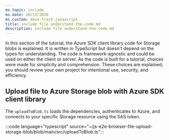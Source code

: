 ```yaml
---
ms.topic: include
ms.date: 10/13/2020
ms.custom: devx-track-javascript
title: include file understand-the-code.md
description: include file understand-the-code.md
---
```

In this section of the tutorial, the Azure SDK client library code for Storage blobs is explained. It is written in TypeScript but doesn't depend on the types for understanding. The code is framework-agnostic and could be used on either the client or server. As the code is built for a tutorial, choices were made for simplicity and comprehension. These choices are explained; you should review your own project for intentional use, security, and efficiency. 

## Upload file to Azure Storage blob with Azure SDK client library

The `uploadToBlob.ts` loads the dependencies, authenticates to Azure, and connects to your specific Storage resource using the SAS token.

:::code language="typescript" source="~/js-e2e-browser-file-upload-storage-blob/blob/main/src/uploadToBlob.ts":::
